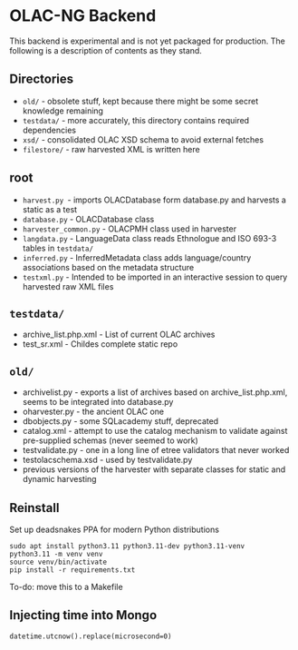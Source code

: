 # OLAC-NG Backend

This backend is experimental and is not yet packaged for production. The following is a description of contents as they stand.

## Directories

- `old/` - obsolete stuff, kept because there might be some secret knowledge remaining
- `testdata/` - more accurately, this directory contains required dependencies
- `xsd/` - consolidated OLAC XSD schema to avoid external fetches
- `filestore/` - raw harvested XML is written here

## root

- `harvest.py `- imports OLACDatabase form database.py and harvests a static as a test
- `database.py` - OLACDatabase class
- `harvester_common.py` - OLACPMH class used in harvester
- `langdata.py` - LanguageData class reads Ethnologue and ISO 693-3 tables in `testdata/`
- `inferred.py` - InferredMetadata class adds language/country associations based on the metadata structure
- `testxml.py` - Intended to be imported in an interactive session to query harvested raw XML files

## `testdata/`

- archive_list.php.xml - List of current OLAC archives
- test_sr.xml - Childes complete static repo

## `old/` 

- archivelist.py - exports a list of archives based on archive_list.php.xml, seems to be integrated into database.py
- oharvester.py - the ancient OLAC one
- dbobjects.py - some SQLacademy stuff, deprecated
- catalog.xml - attempt to use the catalog mechanism to validate against pre-supplied schemas (never seemed to work) 
- testvalidate.py - one in a long line of etree validators that never worked
- testolacschema.xsd - used by testvalidate.py
- previous versions of the harvester with separate classes for static and dynamic harvesting

## Reinstall

Set up deadsnakes PPA for modern Python distributions

```
sudo apt install python3.11 python3.11-dev python3.11-venv
python3.11 -m venv venv
source venv/bin/activate
pip install -r requirements.txt
```

To-do: move this to a Makefile

## Injecting time into Mongo

`datetime.utcnow().replace(microsecond=0)`
